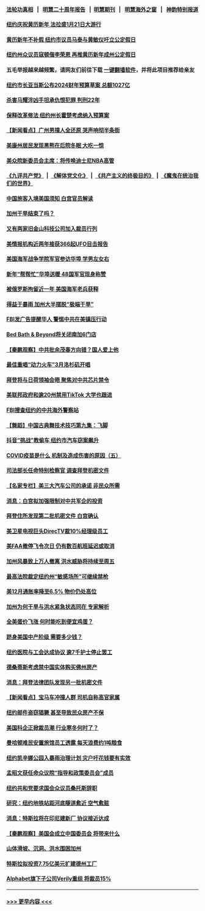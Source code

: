 #### [法轮功真相](https://github.com/gfw-breaker/truth/blob/master/README.md?t=0) &nbsp;&nbsp;|&nbsp;&nbsp; [明慧二十周年报告](https://github.com/gfw-breaker/mh-reports/blob/master/README.md?t=0) &nbsp;&nbsp;|&nbsp;&nbsp;[明慧期刊](https://github.com/gfw-breaker/mh-qikan) &nbsp;&nbsp;|&nbsp;&nbsp; [明慧海外之窗](https://github.com/gfw-breaker/mh-news/blob/master/README.md?t=0) &nbsp;&nbsp;|&nbsp;&nbsp; [神韵特别报道](https://github.com/gfw-breaker/mh-news/blob/master/shenyun.md?t=0)
#### [纽约庆祝黄历新年  法拉盛1月21日大游行](../pages/nsc412/n13905979.md?t=01131843) 
#### [黄历新年不补假 纽约市议员马泰与黄敏仪吁立公定假日](../pages/nsc412/n13905972.md?t=01131843) 
#### [纽约州众议员寇顿偕李荣恩 再推黄历新年成州公定假日](../pages/nsc412/n13905969.md?t=01131843) 
#### 五毛举报越来越频繁，请网友们前往下载 [一键翻墙软件](https://github.com/gfw-breaker/ssr-accounts)，并将此项目推荐给亲友
#### [纽约市长亚当斯公布2024财年预算草案 总额1027亿](../pages/nsc412/n13905977.md?t=01131843) 
#### [杀害马耀泮凶手坦承仇恨犯罪 判刑22年](../pages/nsc412/n13906019.md?t=01131843) 
#### [保释改革修法 纽约州长霍楚考虑纳入预算案](../pages/nsc412/n13905967.md?t=01131843) 
#### [【新闻看点】广州男撞人全还原 哭声响彻半条街](../pages/nsc412/n13905824.md?t=01131843) 
#### [美康州居民发现黑熊在后院冬眠 大吃一惊](../pages/nsc412/n13905921.md?t=01131843) 
#### [美众院新委员会主席：将传唤迪士尼NBA高管](../pages/nsc412/n13905925.md?t=01131843) 
#### [《九评共产党》](https://github.com/begood0513/9ping.md/blob/master/README.md) &nbsp;|&nbsp; [《解体党文化》](../../../../jtdwh.md/blob/master/README.md)  &nbsp;|&nbsp; [《共产主义的终极目的》](../../../../gczydzjmd.md/blob/master/README.md) &nbsp;|&nbsp; [《魔鬼在统治我们的世界》](../../../../mgztzwmdsj.md/blob/master/README.md) 
#### [中国旅客入境美国须知 白宫官员解读](../pages/nsc412/n13905840.md?t=01131843) 
#### [加州干旱结束了吗？](../pages/nsc412/n13905922.md?t=01131843) 
#### [又有两家旧金山科技公司加入裁员行列](../pages/nsc412/n13905913.md?t=01131843) 
#### [美情报机构近两年接获366起UFO目击报告](../pages/nsc412/n13905768.md?t=01131843) 
#### [美国海军战争学院军官参访华埠 学男左女右](../pages/nsc412/n13905858.md?t=01131843) 
#### [新年“帮帮忙”华埠送暖 48国军官现身称赞](../pages/nsc412/n13905834.md?t=01131843) 
#### [被俄罗斯拘留近一年 美国海军老兵获释](../pages/nsc412/n13905722.md?t=01131843) 
#### [得益于暴雨 加州大半摆脱“极端干旱”](../pages/nsc412/n13905825.md?t=01131843) 
#### [FBI发广告提醒华人 警惕中共在美镇压行动](../pages/nsc412/n13905766.md?t=01131843) 
#### [Bed Bath & Beyond将关闭南加6门店](../pages/nsc412/n13905815.md?t=01131843) 
#### [【秦鹏观察】中共批余茂春方向错？国人爱上他](../pages/nsc412/n13905757.md?t=01131843) 
#### [最佳重唱“动力火车”3月洛杉矶开唱](../pages/nsc412/n13905804.md?t=01131843) 
#### [拜登将与日荷领袖会晤 聚焦对中共芯片禁令](../pages/nsc412/n13905769.md?t=01131843) 
#### [美联邦政府和逾20州禁用TikTok 大学也跟进](../pages/nsc412/n13905641.md?t=01131843) 
#### [FBI搜查纽约的中共海外警察站](../pages/nsc412/n13905747.md?t=01131843) 
#### [【舞蹈】中国古典舞技术技巧第九集：飞脚](../pages/nsc412/n13905681.md?t=01131843) 
#### [抖音“挑战”教偷车 纽约市汽车窃案飙升](../pages/nsc412/n13905112.md?t=01131843) 
#### [COVID疫苗是什么 机制及造成伤害的原因（五）](../pages/nsc412/n13905730.md?t=01131843) 
#### [司法部长任命特别检察官 调查拜登机密文件](../pages/nsc412/n13905692.md?t=01131843) 
#### [【名家专栏】美三大汽车公司的承诺 非民众所需](../pages/nsc412/n13905510.md?t=01131843) 
#### [消息：白宫拟加强限制对中共军企的投资](../pages/nsc412/n13905666.md?t=01131843) 
#### [拜登住所发现第二批机密文件 白宫确认](../pages/nsc412/n13905644.md?t=01131843) 
#### [美卫星电视巨头DirecTV裁10%经理级员工](../pages/nsc412/n13905593.md?t=01131843) 
#### [美FAA撤停飞令次日 仍有数百航班延迟或取消](../pages/nsc412/n13905596.md?t=01131843) 
#### [加州风暴致上万人撤离 洪水威胁将持续至周五](../pages/nsc412/n13905102.md?t=01131843) 
#### [最高法院裁定纽约州“敏感场所”可继续禁枪](../pages/nsc412/n13905152.md?t=01131843) 
#### [美12月通胀率降至6.5% 物价仍处高位](../pages/nsc412/n13905550.md?t=01131843) 
#### [加州为何干旱与洪水紧急状态同在 专家解析](../pages/nsc412/n13905064.md?t=01131843) 
#### [全美蛋价飞涨 何时能吃到便宜鸡蛋？](../pages/nsc412/n13904841.md?t=01131843) 
#### [跻身美国中产阶级 需要多少钱？](../pages/nsc412/n13904855.md?t=01131843) 
#### [纽约医院与工会达成协议 逾7千护士停止罢工](../pages/nsc412/n13905431.md?t=01131843) 
#### [德桑蒂斯考虑禁中国实体购买佛州房产](../pages/nsc412/n13905311.md?t=01131843) 
#### [消息：拜登法律团队发现另一批机密文件](../pages/nsc412/n13905234.md?t=01131843) 
#### [【新闻看点】宝马车冲撞人群 司机自称高官家属](../pages/nsc412/n13904967.md?t=01131843) 
#### [纽约邮件盗窃猖獗 甚至导致民众房产不保](../pages/nsc412/n13905150.md?t=01131843) 
#### [美国科企正掀裁员潮 行业寒冬何时了？](../pages/nsc412/n13905166.md?t=01131843) 
#### [曼哈顿难民安置旅馆员工透露 每天浪费约1吨粮食](../pages/nsc412/n13905144.md?t=01131843) 
#### [纽约凯辛娜公园入暴雨治理计划 灾户吁花钱要有实效](../pages/nsc412/n13905146.md?t=01131843) 
#### [孟昭文获任命众议院“指导和政策委员会”成员](../pages/nsc412/n13905115.md?t=01131843) 
#### [纽约共和党要求国会众议员桑托斯辞职](../pages/nsc412/n13905142.md?t=01131843) 
#### [研究：纽约地铁站距河底隧道愈近 空气愈脏](../pages/nsc412/n13905126.md?t=01131843) 
#### [消息：特斯拉将在印尼建新厂 协议接近达成](../pages/nsc412/n13905010.md?t=01131843) 
#### [【秦鹏观察】美国会成立中国委员会 将带来什么](../pages/nsc412/n13904962.md?t=01131843) 
#### [山体滑坡、沉洞、洪水围困加州](../pages/nsc412/n13905043.md?t=01131843) 
#### [特斯拉拟投资7.75亿美元扩建德州工厂](../pages/nsc412/n13904913.md?t=01131843) 
#### [Alphabet旗下子公司Verily重组 将裁员15%](../pages/nsc412/n13904862.md?t=01131843) 

----
#### [ >>> 更早内容 <<< ](../indexes/nsc412-earlier.md)
